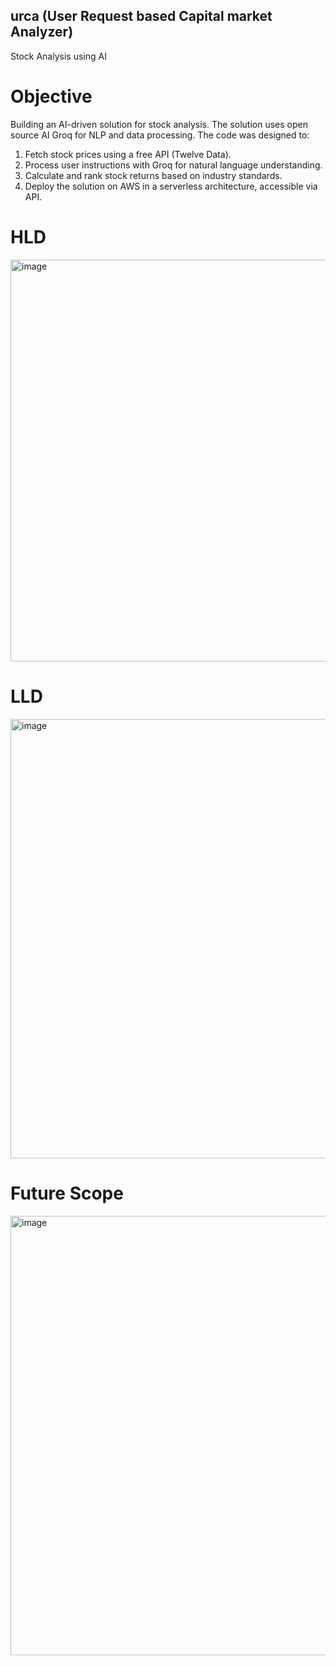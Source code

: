 ## urca (User Request based Capital market Analyzer)
Stock Analysis using AI

# Objective
Building an AI-driven solution for stock analysis. The solution uses open source AI Groq for NLP and data processing. The code was designed to:
1.	Fetch stock prices using a free API (Twelve Data).
2.	Process user instructions with Groq for natural language understanding.
3.	Calculate and rank stock returns based on industry standards.
4.	Deploy the solution on AWS in a serverless architecture, accessible via API.

# HLD
<img width="643" alt="image" src="https://github.com/user-attachments/assets/01c0af55-5366-4d02-a332-6c3f4b6a92e4" />

# LLD
<img width="703" alt="image" src="https://github.com/user-attachments/assets/d37ab0d1-741b-4cc8-8db2-b625c6ee2a4d" />

# Future Scope
<img width="703" alt="image" src="https://github.com/user-attachments/assets/ebd1a8d0-fa00-4da8-864b-e872915d7b0d" />


